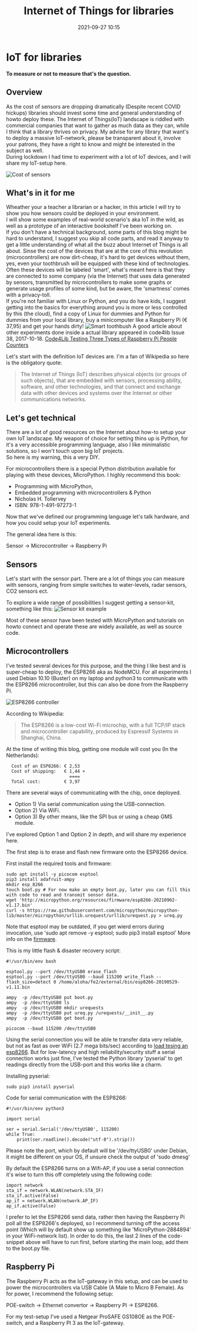 ﻿---
layout: post
title: Internet of Things for libraries
date: '2021-09-27 10:15'
excerpt: Internet of Things for libraries
comments: false
---

IoT for libraries
=================


**To measure or not to measure that's the question.**

Overview
--------

As the cost of sensors are dropping dramatically (Despite recent COVID hickups) libraries should invest some time and general understanding of howto deploy these. The Internet of Things(IoT) landscape is riddled with commercial companies that want to gather as much data as they can, while I think that a library thrives on privacy. My advise for any library that want's to deploy a massive IoT-network, please be transparent about it, involve your patrons, they have a right to know and might be interested in the subject as well.  
During lockdown I had time to experiment with a lot of IoT devices, and I will share my IoT-setup here.

<img src="https://s3.eu-central-1.amazonaws.com/centaur-wp/econsultancy/prod/content/uploads/archive/images/resized/0008/6869/atlas_bjsmcfal_2x-blog-flyer.png" alt="Cost of sensors">

What's in it for me
-------------------

Wheather your a teacher a librarian or a hacker, in this article I will try to show you how sensors could be deployed in your environment.  
I will show some examples of real-world scenario's aka IoT in the wild, as well as a prototype of an interactive bookshelf I've been working on.  
If you don't have a technical background, some parts of this blog might be hard to understand, I suggest you skip all code parts, and read it anyway to get a little understanding of what all the buzz about Internet of Things is all about.
Sinse the cost of the devices that are at the core of this revolution (microcontrollers) are now dirt-cheap, it's hard to get devices without them, yes, even your toothbrush will be equipped with these kind of technologies.
Often these devices will be labeled 'smart', what's meant here is that they are connected to some company (via the Internet) that uses data generated by sensors, transmitted by microcontrollers to make some graphs or generate usage profiles of some kind, but be aware, the 'smartness' comes with a privacy-toll.  
If you're not familiar with Linux or Python, and you do have kids, I suggest getting into the basics for everything around you is more or less controlled by this (the cloud), find a copy of Linux for dummies and Python for dummies from your local library, buy a minicomputer like a Raspberry Pi (€ 37,95) and get your hands dirty!
<img src="https://whatsgoodtodo.com/wp-content/uploads/2019/03/PlaybrushSmartSonic.png" alt="Smart toothbush">
A good article about other experiments done inside a actual library appeared in code4lib Issue 38, 2017-10-18.
[Code4Lib Testing Three Types of Raspberry Pi People Counters](https://journal.code4lib.org/articles/12947)

Let's start with the definition IoT devices are. I'm a fan of Wikipedia so here is the obligatory quote:

> The Internet of Things (IoT) describes physical objects (or groups of such objects), that are embedded with sensors, processing ability, software, and other technologies, and that connect and exchange data with other devices and systems over the Internet or other communications networks.

Let's get technical
-------------------

There are a lot of good resources on the Internet about how-to setup your own IoT landscape.
My weapon of choice for setting thins up is Python, for it's a very accessible programming language, also I like minimalistic solutions, so I won't touch upon big IoT projects.  
So here is my warning, this a very DIY.

For microcontrollers there is a special Python distribution available for playing with these devices, MicroPython.
I highly recommend this book:

- Programming with MicroPython,
- Embedded programming with microcontrollers & Python
- Nicholas H. Tollervey
- ISBN: 978-1-491-97273-1

Now that we've defined our programming language let's talk hardware, and how you could setup your IoT experiments.

The general idea here is this:

Sensor -> Microcontroller -> Raspberry Pi

Sensors
-------
Let's start with the sensor part. There are a lot of things you can measure with sensors, ranging from simple switches to water-levels, radar sensors, CO2 sensors ect.

To explore a wide range of possibilities I suggest getting a sensor-kit, something like this:
![Sensor kit example](https://raw.githubusercontent.com/WillemJan/willemjan.github.io/master/_posts/2021/sensor-kit.jpg)

Most of these sensor have been tested with MicroPython and tutorials on howto connect and operate these are widely available, as well as source code.

Microcontrollers
----------------
I've tested several devices for this purpose, and the thing I like best and is super-cheap to deploy, the ESP8266 aka as NodeMCU.
For all experiments I used Debian 10.10 (Buster) on my laptop and python3 to communicate with the ESP8266 microcontroller, but this can also be done from the Raspberry Pi.

<img src="https://raw.githubusercontent.com/WillemJan/willemjan.github.io/master/_posts/2021/esp8266.png" alt="ESP8266 controller">

According to Wikipedia: 

> The ESP8266 is a low-cost Wi-Fi microchip, with a full TCP/IP stack and microcontroller capability, produced by Espressif Systems in Shanghai, China. 

At the time of writing this blog, getting one module will cost you (In the Netherlands):

```
  Cost of an ESP8266: € 2,53
  Cost of shipping:   € 1,44 +
                        ==== 
  Total cost:         € 3,97
```

There are several ways of communicating with the chip, once deployed.

- Option 1) Via serial communication using the USB-connection.
- Option 2) Via WiFi.
- Option 3) By other means, like the SPI bus or using a cheap GMS module.

I've explored Option 1 and Option 2 in depth, and will share my experience here.

The first step is to erase and flash new firmware onto the ESP8266 device.

First install the required tools and firmware:
```
sudo apt install -y picocom esptool 
pip3 install adafruit-ampy
mkdir esp_8266
touch boot.py # For now make an empty boot.py, later you can fill this with code to read and transmit sensor data.
wget 'http://micropython.org/resources/firmware/esp8266-20210902-v1.17.bin'
curl -s https://raw.githubusercontent.com/micropython/micropython-lib/master/micropython/urllib.urequest/urllib/urequest.py > ureq.py
```

Note that esptool may be outdated, if you get wierd errors during invocation, use 'sudo apt remove -y esptool; sudo pip3 install esptool'
More info on the [firmware](http://micropython.org/download/esp8266/).

This is my little flash & disaster recovery script:
```
#!/usr/bin/env bash

esptool.py --port /dev/ttyUSB0 erase_flash
esptool.py --port /dev/ttyUSB0 --baud 115200 write_flash --flash_size=detect 0 /home/aloha/fe2/external/bin/esp8266-20190529-v1.11.bin 

ampy  -p /dev/ttyUSB0 put boot.py
ampy  -p /dev/ttyUSB0 ls
ampy  -p /dev/ttyUSB0 mkdir urequests
ampy  -p /dev/ttyUSB0 put ureq.py /urequests/__init__.py
ampy  -p /dev/ttyUSB0 get boot.py

picocom --baud 115200 /dev/ttyUSB0
```

Using the serial connection you will be able te transfer data very reliable, but not as fast as over WiFi (2.7 mega bits/sec) according to [load tesing an esp8266](https://arunoda.me/blog/load-testing-an-esp8266).
But for low-latency and high reliability/security stuff a serial connection works just fine, I've tested the Python library 'pyserial' to get readings directly from the USB-port and this works like a charm.

Installing pyserial:
```
sudo pip3 install pyserial
```

Code for serial communication with the ESP8266:
```
#!/usr/bin/env python3

import serial

ser = serial.Serial('/dev/ttyUSB0', 115200)
while True:
    print(ser.readline().decode("utf-8").strip())
```

Please note the port, which by default will be '/dev/ttyUSB0' under Debian, it might be different on your OS, if unsure check the output of 'sudo dmesg'

By default the ESP8266 turns on a Wifi-AP, if you use a serial connection it's wise to turn this off completely using the following code:
```
import network
sta_if = network.WLAN(network.STA_IF)
sta_if.active(False)
ap_if = network.WLAN(network.AP_IF)
ap_if.active(False)
```

I prefer to let the ESP8266 send data, rather then having the Raspberry Pi poll all the ESP8266's deployed, so I recommend turning off the access point (Which will by default show up something like 'MicroPython-2884894' in your WiFi-network list).
In order to do this, the last 2 lines of the code-snippet above will have to run first, before starting the main loop, add them to the boot.py file.

Raspberry Pi
------------
The Raspberry Pi acts as the IoT-gateway in this setup, and can be used to power the microcontrollers via USB Cable (A Male to Micro B Female).
As for power, I recommend the following setup:

POE-switch -> Ethernet convertor -> Raspberry PI -> ESP8266.

For my test-setup I've used a Netgear ProSAFE GS108OE as the POE-switch, and a Raspberry PI 3 as the IoT-gateway.










